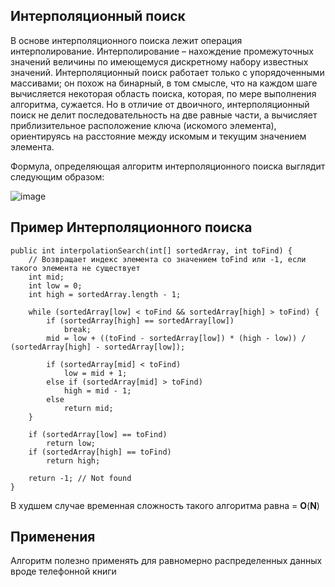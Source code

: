 ## Интерполяционный поиск

В основе интерполяционного поиска лежит операция интерполирование. Интерполирование – нахождение промежуточных значений величины по имеющемуся дискретному набору известных значений. Интерполяционный поиск работает только с упорядоченными массивами; он похож на бинарный, в том смысле, что на каждом шаге вычисляется некоторая область поиска, которая, по мере выполнения алгоритма, сужается.
 Но в отличие от двоичного, интерполяционный поиск не делит последовательность на две равные части, а вычисляет приблизительное расположение ключа (искомого элемента), ориентируясь на расстояние между искомым и текущим значением элемента.

Формула, определяющая алгоритм интерполяционного поиска выглядит следующим образом:

![image](https://user-images.githubusercontent.com/93033975/144714080-e2082b36-f4a8-4abf-be21-da384bbd468d.png)




## Пример Интерполяционного поиска
```
public int interpolationSearch(int[] sortedArray, int toFind) {
    // Возвращает индекс элемента со значением toFind или -1, если такого элемента не существует
    int mid;
    int low = 0;
    int high = sortedArray.length - 1;

    while (sortedArray[low] < toFind && sortedArray[high] > toFind) {
        if (sortedArray[high] == sortedArray[low]) 
            break;
        mid = low + ((toFind - sortedArray[low]) * (high - low)) / (sortedArray[high] - sortedArray[low]);

        if (sortedArray[mid] < toFind)
            low = mid + 1;
        else if (sortedArray[mid] > toFind)
            high = mid - 1;
        else
            return mid;
    }

    if (sortedArray[low] == toFind)
        return low;
    if (sortedArray[high] == toFind)
        return high;

    return -1; // Not found
}
```
В худшем случае временная сложность такого алгоритма равна = **О**(**N**)

## Применения 
Алгоритм полезно применять для равномерно распределенных данных вроде телефонной книги
